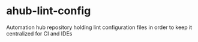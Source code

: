# ahub-lint-config
Automation hub repository holding lint configuration files in order to keep it centralized for CI and IDEs
